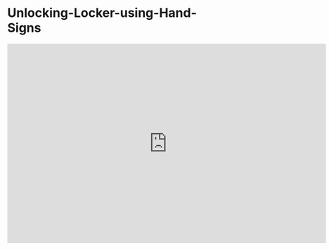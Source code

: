 # Unlocking-Locker-using-Hand-Signs

<iframe width="725" height="453" src="https://www.tinkercad.com/embed/6cQAeb9IcAR?editbtn=1" frameborder="0" marginwidth="0" marginheight="0" scrolling="no"></iframe>
